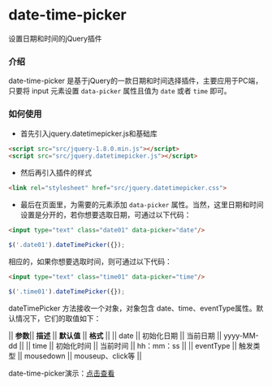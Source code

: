 # date-time-picker
设置日期和时间的jQuery插件

### 介绍

date-time-picker 是基于jQuery的一款日期和时间选择插件，主要应用于PC端，只要将 input 元素设置 `data-picker` 属性且值为 `date` 或者 `time` 即可。

### 如何使用

- 首先引入jquery.datetimepicker.js和基础库

```html
<script src="src/jquery-1.8.0.min.js"></script>
<script src="src/jquery.datetimepicker.js"></script>
```

- 然后再引入插件的样式

```html
<link rel="stylesheet" href="src/jquery.datetimepicker.css">
```

- 最后在页面里，为需要的元素添加 `data-picker` 属性。当然，这里日期和时间设置是分开的，若你想要选取日期，可通过以下代码：

```html
<input type="text" class="date01" data-picker="date"/>
```

```javascript
$('.date01').dateTimePicker({});
```

相应的，如果你想要选取时间，则可通过以下代码：

```html
<input type="text" class="time01" data-picker="time"/>
```

```javascript
$('.time01').dateTimePicker({});
```

dateTimePicker 方法接收一个对象，对象包含 date、time、eventType属性。默认情况下，它们的取值如下：

|| **参数**|| **描述** || **默认值** || **格式** ||
|| date || 初始化日期 || 当前日期 || yyyy-MM-dd ||
|| time || 初始化时间 || 当前时间 || hh：mm：ss ||
|| eventType || 触发类型 || mousedown || mouseup、click等 ||

date-time-picker演示：[点击查看](http://joy-yi0905.github.io/date-time-picker/demo/demo.html)

